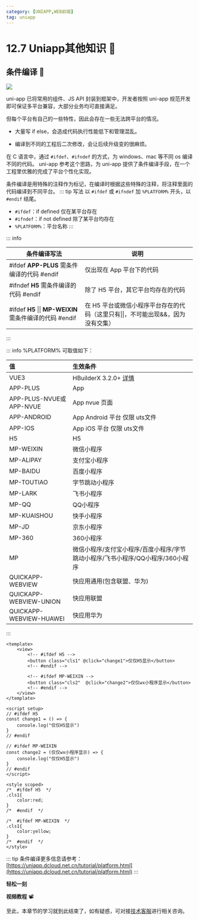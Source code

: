 ```yaml
---
category: [UNIAPP,WEB前端]
tag: uniapp
---
```



# 12.7 Uniapp其他知识 :tada:

##  条件编译 :gem:
![](/images/uniapp/uni35.png)

uni-app 已将常用的组件、JS API 封装到框架中，开发者按照 uni-app 规范开发即可保证多平台兼容，大部分业务均可直接满足。

但每个平台有自己的一些特性，因此会存在一些无法跨平台的情况。

  - 大量写 if else，会造成代码执行性能低下和管理混乱。

  - 编译到不同的工程后二次修改，会让后续升级变的很麻烦。

在 C 语言中，通过 `#ifdef`、`#ifndef` 的方式，为 windows、mac 等不同 os 编译不同的代码。 uni-app 参考这个思路，为 uni-app 提供了条件编译手段，在一个工程里优雅的完成了平台个性化实现。

条件编译是用特殊的注释作为标记，在编译时根据这些特殊的注释，将注释里面的代码编译到不同平台。
::: tip 写法
以 `#ifdef` 或 `#ifndef` 加 `%PLATFORM%` 开头，以 `#endif` 结尾。
  - `#ifdef`：if defined 仅在某平台存在
  - `#ifndef`：if not defined 除了某平台均存在
  - `%PLATFORM%`：平台名称
:::




::: info

| 条件编译写法                                             | 说明                                                         |
| -------------------------------------------------------- | ------------------------------------------------------------ |
| #ifdef **APP-PLUS** 需条件编译的代码 #endif              | 仅出现在 App 平台下的代码                                    |
| #ifndef **H5** 需条件编译的代码 #endif                   | 除了 H5 平台，其它平台均存在的代码                           |
| #ifdef **H5** \|\| **MP-WEIXIN** 需条件编译的代码 #endif | 在 H5 平台或微信小程序平台存在的代码（这里只有\|\|，不可能出现&&，因为没有交集） |

:::

::: info  %PLATFORM% 可取值如下：

| 值                      | 生效条件                                                     |
| :---------------------- | :----------------------------------------------------------- |
| VUE3                    | HBuilderX 3.2.0+ [详情](https://ask.dcloud.net.cn/article/37834) |
| APP-PLUS                | App                                                          |
| APP-PLUS-NVUE或APP-NVUE | App nvue 页面                                                |
| APP-ANDROID             | App Android 平台 仅限 uts文件                                |
| APP-IOS                 | App iOS 平台 仅限 uts文件                                    |
| H5                      | H5                                                           |
| MP-WEIXIN               | 微信小程序                                                   |
| MP-ALIPAY               | 支付宝小程序                                                 |
| MP-BAIDU                | 百度小程序                                                   |
| MP-TOUTIAO              | 字节跳动小程序                                               |
| MP-LARK                 | 飞书小程序                                                   |
| MP-QQ                   | QQ小程序                                                     |
| MP-KUAISHOU             | 快手小程序                                                   |
| MP-JD                   | 京东小程序                                                   |
| MP-360                  | 360小程序                                                    |
| MP                      | 微信小程序/支付宝小程序/百度小程序/字节跳动小程序/飞书小程序/QQ小程序/360小程序 |
| QUICKAPP-WEBVIEW        | 快应用通用(包含联盟、华为)                                   |
| QUICKAPP-WEBVIEW-UNION  | 快应用联盟                                                   |
| QUICKAPP-WEBVIEW-HUAWEI | 快应用华为                                                   |

:::

```vue
<template>
    <view>
        <!-- #ifdef H5 -->
        <button class="cls1" @click="change1">仅仅H5显示</button>
        <!-- #endif -->

        <!-- #ifdef MP-WEIXIN -->
        <button class="cls2"  @click="change2">仅仅wx小程序显示</button>
        <!-- #endif -->
    </view>
</template>

<script setup>
// #ifdef H5
const change1 = () => {
    console.log("仅仅H5显示")
}
// #endif

// #ifdef MP-WEIXIN
const change2 = (仅仅wx小程序显示) => {
    console.log("仅仅H5显示")
}
// #endif
</script>    

<style scoped>
/*  #ifdef H5  */
.cls1{
    color:red;
}
/*  #endif  */

/*  #ifdef MP-WEIXIN  */
.cls1{
    color:yellow;
}
/*  #endif  */
</style>
```

::: tip
条件编译更多信息请参考：[https://uniapp.dcloud.net.cn/tutorial/platform.html](https://uniapp.dcloud.net.cn/tutorial/platform.html)
:::

**轻松一刻**
<AudioPlayer
  src="/mp3/1.mp3"
  title="音乐"
  poster="/mp3/1.jpg"
/>

**视频教程** :film_projector:

<VideoPlayer
  src="https://cdn.cnbj1.fds.api.mi-img.com/mi-mall/97ac2dcc1367e03ac580204d6ca9a724.mp4"/>

至此，本章节的学习就到此结束了，如有疑惑，可对接[技术客服](https://work.weixin.qq.com/kfid/kfc8c0fd9b49c1f38b8)进行相关咨询。
